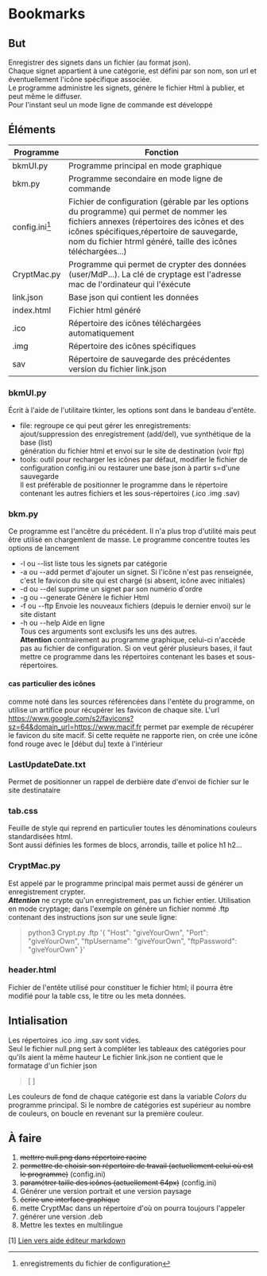 # Bookmarks

## But
Enregistrer des signets dans un fichier (au format json).  
Chaque signet appartient à une catégorie, est défini par son nom, son url et éventuellement l'icône spécifique associée.  
Le programme administre les signets, génère le fichier Html à publier, et peut même le diffuser.  
Pour l'instant seul un mode ligne de commande est développé  

## Éléments

| Programme| Fonction| 
| -------- | -------- |
| bkmUI.py |Programme principal en mode graphique|
|bkm.py|Programme secondaire en mode ligne de commande|
|config.ini[^1]|Fichier de configuration (gérable par les options du programme) qui permet de nommer les fichiers annexes (répertoires des icônes et des icônes spécifiques,répertoire de sauvegarde, nom du fichier htrml généré, taille des icônes téléchargées...) |
|CryptMac.py|Programme qui permet de crypter des données (user/MdP...). La clé de cryptage est l'adresse mac de l'ordinateur qui l'éxécute |
|link.json|Base json qui contient les données  |
|index.html|Fichier html généré|
|.ico|Répertoire des icônes téléchargées automatiquement|
|.img|Répertoire des icônes spécifiques|
|sav|Répertoire de sauvegarde des précédentes version du fichier link.json|
        
### bkmUI.py
Écrit à l'aide de l'utilitaire tkinter, les options sont dans le bandeau d'entête.  
- file: regroupe ce qui peut gérer les enregistrements:  
    ajout/suppression des enregistrement (add/del), vue synthétique de la base (list)  
    génération du fichier html et envoi sur le site de destination (voir ftp)  
- tools: outil pour recharger les icônes par défaut, modifier le fichier de configuration config.ini ou restaurer une base json à partir s=d'une sauvegarde  
Il est préférable de positionner le programme dans le répertoire contenant les autres fichiers et les sous-répertoires (.ico .img .sav)

### bkm.py
Ce programme est l'ancêtre du précédent. Il n'a plus trop d'utilité mais peut être utilisé en chargemlent de masse.
Le programme concentre toutes les options de lancement
- -l ou --list  liste tous les signets par catégorie
- -a ou --add   permet d'ajouter un signet. Si l'icône n'est pas renseignée, c'est le favicon du site qui est chargé (si absent, icône avec initiales)
- -d ou --del   supprime un signet par son numério d'ordre
- -g ou --generate Génère le fichier Html
- -f ou --ftp   Envoie les nouveaux fichiers (depuis le dernier envoi) sur le site distant
- -h ou --help  Aide en ligne  
Tous ces arguments sont exclusifs les uns des autres.  
**Attention** contrairement au programme graphique, celui-ci n'accède pas au fichier de configuration. Si on veut gérér plusieurs bases, il faut mettre ce programme dans les répertoires contenant les bases et sous-répertoires.  
#### cas particulier des icônes
comme noté dans les sources référencées dans l'entète du programme, on utilise un artifice pour récupérer les favicon de chaque site. L'url https://www.google.com/s2/favicons?sz=64&domain_url=https://www.macif.fr permet par exemple de récupérer le favicon du site macif. Si cette requète ne rapporte rien, on crée une icône fond rouge avec le [début du] texte à l'intérieur

### LastUpdateDate.txt  
Permet de positionner un rappel de derbière date d'envoi de fichier sur le site destinataire  

### tab.css
Feuille de style qui reprend en particulier toutes les dénominations couleurs standardisées html.  
Sont aussi définies les formes de blocs, arrondis, taille et police h1 h2...

### CryptMac.py
Est appelé par le programme principal mais permet aussi de générer un enregistrement crypter.  
***Attention*** ne crypte qu'un enregistrement, pas un fichier entier.
Utilisation en mode cryptage; dans l'exemple on génère un fichier nommé .ftp contenant des instructions json sur une seule ligne:  
> python3 Crypt.py .ftp '{ "Host": "giveYourOwn", "Port": "giveYourOwn", "ftpUsername": "giveYourOwn", "ftpPassword": "giveYourOwn" }'  

### header.html
Fichier de l'entête utilisé pour constituer le fichier html; il pourra être modifié pour la table css, le titre ou les meta données.

## Intialisation
Les répertoires .ico .img .sav sont vides.  
Seul le fichier null.png sert à compléter les tableaux des catégories pour qu'ils aient la même hauteur
Le fichier link.json ne contient que le formatage d'un fichier json  
> [ ]  

Les couleurs de fond de chaque catégorie est dans la variable *Colors* du programme principal. Si le nombre de catégories est supérieur au nombre de couleurs, on boucle en revenant sur la première couleur.  

## À faire
1. ~~mettrre null.png dans répertoire racine~~
2. ~~permettre de choisir son répertoire de travail (actuellement celui où est le programme)~~ (config.ini)
3. ~~paramétrer taille des icônes (actuellement 64px)~~ (config.ini)
4. Générer une version portrait et une version paysage
5. ~~écrire une interface graphique~~
6. mette CryptMac dans un répertoire d'où on pourra toujours l'appeler
7. générer une version .deb
8. Mettre les textes en multilingue


[1] [Lien vers aide éditeur markdown](https://docs.roadiz.io/fr/latest/user/write-in-markdown/)
[^1]: enregistrements du fichier de configuration


        

